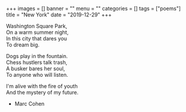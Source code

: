 +++
images = []
banner = ""
menu = ""
categories = []
tags = ["poems"]
title = "New York"
date = "2019-12-29"
+++

Washington Square Park,  
On a warm summer night,  
In this city that dares you  
To dream big.  

Dogs play in the fountain.  
Chess hustlers talk trash,  
A busker bares her soul,  
To anyone who will listen.  

I'm alive with the fire of youth  
And the mystery of my future.  

 - Marc Cohen
